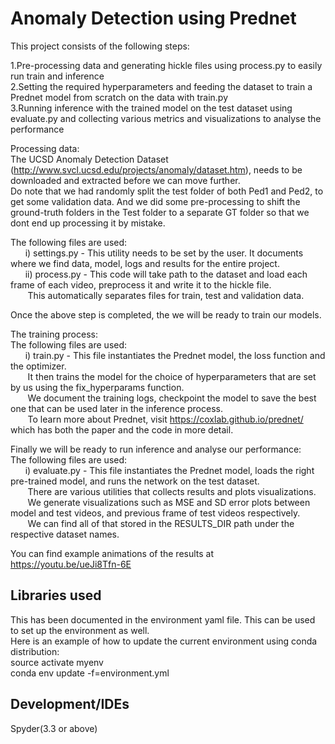 # Anomaly Detection using Prednet
This project consists of the following steps:

   1.Pre-processing data and generating hickle files using process.py to easily run train and inference <br />
   2.Setting the required hyperparameters and feeding the dataset to train a Prednet model from scratch on the data with train.py <br />
   3.Running inference with the trained model on the test dataset using evaluate.py and collecting various metrics and visualizations to analyse the performance <br />

Processing data: <br />
   The UCSD Anomaly Detection Dataset (http://www.svcl.ucsd.edu/projects/anomaly/dataset.htm), needs to be downloaded and extracted before we can move further.<br />
   Do note that we had randomly split the test folder of both Ped1 and Ped2, to get some validation data. And we did some pre-processing to shift the ground-truth folders in the Test folder to a separate GT folder so that we dont end up processing it by mistake. <br />
   
   The following files are used:<br />
   &nbsp;&nbsp;&nbsp;&nbsp;&nbsp;&nbsp;i) settings.py - This utility needs to be set by the user. It documents where we find data, model, logs and results for the entire project. <br />
   &nbsp;&nbsp;&nbsp;&nbsp;&nbsp;&nbsp;ii) process.py - This code will take path to the dataset and load each frame of each video, preprocess it and write it to the hickle file. <br />
   &nbsp;&nbsp;&nbsp;&nbsp;&nbsp;&nbsp;                This automatically separates files for train, test and validation data. <br />

Once the above step is completed, the we will be ready to train our models.<br />

The training process:<br />
   The following files are used:<br />
   &nbsp;&nbsp;&nbsp;&nbsp;&nbsp;&nbsp;i) train.py - This file instantiates the Prednet model, the loss function and the optimizer.<br />
                &nbsp;&nbsp;&nbsp;&nbsp;&nbsp;&nbsp; It then trains the model for the choice of hyperparameters that are set by us using the fix_hyperparams function. <br />
               &nbsp;&nbsp;&nbsp;&nbsp;&nbsp;&nbsp;  We document the training logs, checkpoint the model to save the best one that can be used later in the inference process.<br />
			   &nbsp;&nbsp;&nbsp;&nbsp;&nbsp;&nbsp;  To learn more about Prednet, visit https://coxlab.github.io/prednet/ which has both the paper and the code in more detail. <br />
        
Finally we will be ready to run inference and analyse our performance:<br />
   The following files are used:<br />
   &nbsp;&nbsp;&nbsp;&nbsp;&nbsp;&nbsp;i) evaluate.py - This file instantiates the Prednet model, loads the right pre-trained model, and runs the network on the test dataset.<br />
                &nbsp;&nbsp;&nbsp;&nbsp;&nbsp;&nbsp; There are various utilities that collects results and plots visualizations. <br />
               &nbsp;&nbsp;&nbsp;&nbsp;&nbsp;&nbsp;  We generate visualizations such as MSE and SD error plots between model and test videos, and previous frame of test videos respectively. <br />
			   &nbsp;&nbsp;&nbsp;&nbsp;&nbsp;&nbsp;  We can find all of that stored in the RESULTS_DIR path under the respective dataset names. <br />

You can find example animations of the results at https://youtu.be/ueJi8Tfn-6E <br />

## Libraries used
This has been documented in the environment yaml file. This can be used to set up the environment as well. <br />
Here is an example of how to update the current environment using conda distribution: <br />
source activate myenv <br />
conda env update -f=environment.yml <br />

## Development/IDEs
Spyder(3.3 or above) <br />
